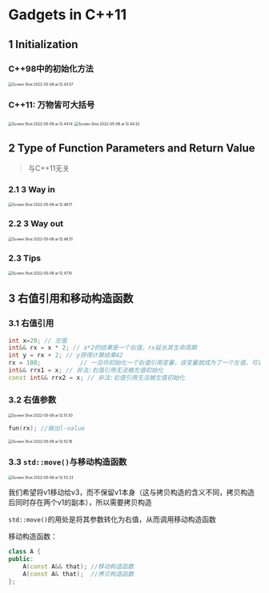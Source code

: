 # Gadgets in C++11

## 1 Initialization 

### C++98中的初始化方法

<img src="/Users/particle/Library/Application Support/typora-user-images/Screen Shot 2022-05-06 at 12.43.57.png" alt="Screen Shot 2022-05-06 at 12.43.57" style="zoom:50%;" />

### C++11: 万物皆可大括号

<img src="/Users/particle/Library/Application Support/typora-user-images/Screen Shot 2022-05-06 at 12.44.14.png" alt="Screen Shot 2022-05-06 at 12.44.14" style="zoom:50%;" />

<img src="/Users/particle/Library/Application Support/typora-user-images/Screen Shot 2022-05-06 at 12.44.32.png" alt="Screen Shot 2022-05-06 at 12.44.32" style="zoom:50%;" />



## 2 Type of Function Parameters and Return Value

> 与C++11无关

### 2.1 3 Way in

<img src="/Users/particle/Library/Application Support/typora-user-images/Screen Shot 2022-05-06 at 12.46.17.png" alt="Screen Shot 2022-05-06 at 12.46.17" style="zoom:50%;" />

### 2.2 3 Way out

<img src="/Users/particle/Library/Application Support/typora-user-images/Screen Shot 2022-05-06 at 12.46.51.png" alt="Screen Shot 2022-05-06 at 12.46.51" style="zoom:50%;" />

### 2.3 Tips

<img src="/Users/particle/Library/Application Support/typora-user-images/Screen Shot 2022-05-06 at 12.47.10.png" alt="Screen Shot 2022-05-06 at 12.47.10" style="zoom:50%;" />





## 3 右值引用和移动构造函数

### 3.1 右值引用

```c++
int x=20; // 左值
int&& rx = x * 2; // x*2的结果是一个右值，rx延⻓其生命周期
int y = rx + 2; // y获得计算结果42
rx = 100; 			// 一旦你初始化一个右值引用变量，该变量就成为了一个左值，可以被赋值
int&& rrx1 = x; // 非法:右值引用无法被左值初始化
const int&& rrx2 = x; // 非法:右值引用无法被左值初始化
```

### 3.2 右值参数

<img src="/Users/particle/Library/Application Support/typora-user-images/Screen Shot 2022-05-06 at 12.51.30.png" alt="Screen Shot 2022-05-06 at 12.51.30" style="zoom:50%;" />

```c++
fun(rx); //输出l-value
```



<img src="/Users/particle/Library/Application Support/typora-user-images/Screen Shot 2022-05-06 at 12.52.16.png" alt="Screen Shot 2022-05-06 at 12.52.16" style="zoom:50%;" />



### 3.3 `std::move()`与移动构造函数

<img src="/Users/particle/Library/Application Support/typora-user-images/Screen Shot 2022-05-06 at 12.53.23.png" alt="Screen Shot 2022-05-06 at 12.53.23" style="zoom:50%;" />

我们希望将v1移动给v3，而不保留v1本身（这与拷贝构造的含义不同，拷贝构造后同时存在两个v1的副本），所以需要拷贝构造

`std::move()`的用处是将其参数转化为右值，从而调用移动构造函数

移动构造函数：

```c++
class A {
public:
  	A(const A&& that); //移动构造函数
  	A(const A& that);  //拷贝构造函数
};
```

